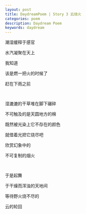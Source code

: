 ```yaml
---
layout: post
title: DaydreamPoem | Story 3 云烧火
categories: poem
description: Daydream Poem
keywords: daydream
---
```


潮湿缓释于感官

水汽凝聚在天上

我知道

该是燃一把火的时候了

赶在下雨之前

<br>

湿漉漉的干草堆在脚下碾碎

不可触及的是天圆地方的棉

既然被光染上它不存在的颜色

就借着光把它烧尽吧

欣赏幻象中的

不可复制的烟火

<br>

于是起舞

于干燥而浑浊的天地间

等待野火烧不尽的

云的轮回